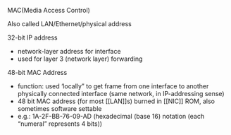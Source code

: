 MAC(Media Access Control)

Also called LAN/Ethernet/physical address


32-bit IP address
- network-layer address for interface 
- used for layer 3 (network layer) forwarding

48-bit MAC Address
- function: used ‘locally” to get frame from one interface to another physically connected interface (same network, in IP-addressing sense) 
- 48 bit MAC address (for most [[LAN]]s) burned in [[NIC]] ROM, also sometimes software settable 
- e.g.: 1A-2F-BB-76-09-AD (hexadecimal (base 16) notation (each “numeral” represents 4 bits))
